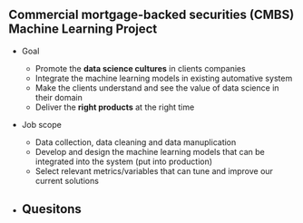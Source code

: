 ## Commercial mortgage-backed securities (CMBS) Machine Learning Project

- Goal
   - Promote the **data science cultures** in clients companies 
   - Integrate the machine learning models in existing automative system 
   - Make the clients understand and see the value of data science in their domain 
   - Deliver the **right products** at the right time 
   
- Job scope
  - Data collection, data cleaning and data manuplication 
  - Develop and design the machine learning models that can be integrated into the system (put into production)
  - Select relevant metrics/variables that can tune and improve our current solutions
 
- Quesitons
  - 
